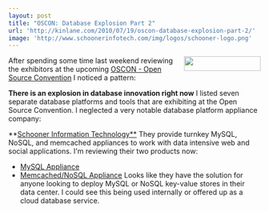 ```yaml
---
layout: post
title: "OSCON: Database Explosion Part 2"
url: 'http://kinlane.com/2010/07/19/oscon-database-explosion-part-2/'
image: 'http://www.schoonerinfotech.com/img/logos/schooner-logo.png'
---
```


<img class="alignnone c1" title="Schooner Information Technology" src="http://www.schoonerinfotech.com/img/logos/schooner-logo.png" alt="" width="153" height="29" align="right" />After spending some time last weekend reviewing the exhibitors at the upcoming [OSCON - Open Source Convention][1] I noticed a pattern:

**There is an explosion in database innovation right now** I listed seven separate database platforms and tools that are exhibiting at the Open Source Convention. I neglected a very notable database platform appliance company:

**[Schooner Information Technology**][2] They provide turnkey MySQL, NoSQL, and memcached appliances to work with data intensive web and social applications. I'm reviewing their two products now:

  * [MySQL Appliance][3]
  * [Memcached/NoSQL Appliance][4]
Looks like they have the solution for anyone looking to deploy MySQL or NoSQL key-value stores in their data center. I could see this being used internally or offered up as a cloud database service.

   [1]: http://www.oscon.com/oscon2010/
   [2]: http://www.schoonerinfotech.com/
   [3]: http://www.schoonerinfotech.com/products/mysql_appliance
   [4]: http://www.schoonerinfotech.com/products/memcached_nosql_cache_appliance
